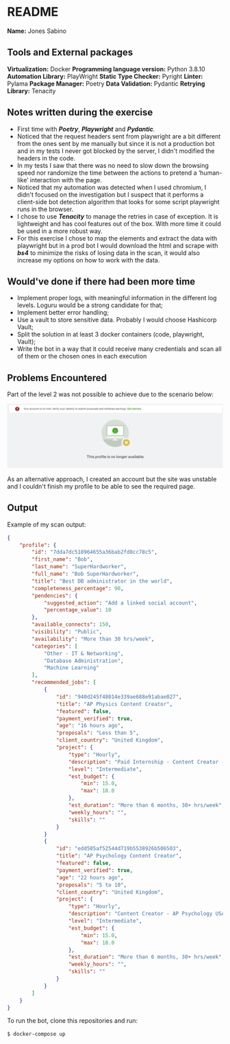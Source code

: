 # README

**Name:** Jones Sabino

## Tools and External packages

**Virtualization:** Docker
**Programming language version:** Python 3.8.10
**Automation Library:** PlayWright
**Static Type Checker:** Pyright
**Linter:** Pylama
**Package Manager:** Poetry
**Data Validation:** Pydantic
**Retrying Library:** Tenacity

## Notes written during the exercise

- First time with ***Poetry***, ***Playwright*** and ***Pydantic**.*
- Noticed that the request headers sent from playwright are a bit different from the ones sent by me manually but since it is not a production bot and in my tests I never got blocked by the server, I didn't modified the headers in the code.
- In my tests I saw that there was no need to slow down the browsing speed nor randomize the time between the actions to pretend a ‘human-like’ interaction with the page.
- Noticed that my automation was detected when I used chromium, I didn't focused on the investigation but I suspect that it performs a client-side bot detection algorithm that looks for some script playwright runs in the browser.
- I chose to use ***Tenacity*** to manage the retries in case of exception. It is lightweight and has cool features out of the box. With more time it could be used in a more robust way.
- For this exercise I chose to map the elements and extract the data with playwright but in a prod bot I would download the html and scrape with ***bs4*** to minimize the risks of losing data in the scan, it would also increase my options on how to work with the data.

## **Would've done if there had been more time**

- Implement proper logs, with meaningful information in the different log levels. Loguru would be a strong candidate for that;
- Implement better error handling;
- Use a vault to store sensitive data. Probably I would choose Hashicorp Vault;
- Split the solution in at least 3 docker containers (code, playwright, Vault);
- Write the bot in a way that it could receive many credentials and scan all of them or the chosen ones in each execution

## **Problems Encountered**

Part of the level 2 was not possible  to achieve due to the scenario below:

![readme](img/readme.png)

As an alternative approach, I created an account but the site was unstable and I couldn't finish my profile to be able to see the required page.

## **Output**

Example of my scan output:

```json
{
    "profile": {
        "id": "7dda7dc518964655a36bab2fd8cc78c5",
        "first_name": "Bob",
        "last_name": "SuperHardworker",
        "full_name": "Bob SuperHardworker",
        "title": "Best DB administrator in the world",
        "completeness_percentage": 90,
        "pendencies": {
            "suggested_action": "Add a linked social account",
            "percentage_value": 10
        },
        "available_connects": 150,
        "visibility": "Public",
        "availability": "More than 30 hrs/week",
        "categories": [
            "Other - IT & Networking",
            "Database Administration",
            "Machine Learning"
        ],
        "recommended_jobs": [
            {
                "id": "940d245f48014e339ae688e91abae027",
                "title": "AP Physics Content Creator",
                "featured": false,
                "payment_verified": true,
                "age": "16 hours ago",
                "proposals": "Less than 5",
                "client_country": "United Kingdom",
                "project": {
                    "type": "Hourly",
                    "description": "Paid Internship - Content Creator - AP Business USA (m/f/d) YOUR ROLE As a content creator (m / f / d) Business at StudySmarter, you are responsible for creating first-class content for our website. You will become part of a young, dynamic team and support us in implementing our SEO strategy. The goal: to position StudySmarter as the # 1 EdTech startup worldwide. Your responsibilities are: If you are currently studying Business, you have the opportunity to write summaries for your degree program, learn something for your studies and earn money - win-win-win Write search engines optimized content such as explanations of concepts in school and studies. As part of our content task force, you work together on many different content projects. Work on an exciting SEO growth project in the study & school sector. Work from where you want and when you want. WHAT YOU NEED FOR THIS ROLE You have a good understanding of the requirements of different markets and cultures in the USA. You should have completed your AP (USA) and are currently studying business or have been studying and have a Bachelors or, maybe you are in your 2nd Year or higher of University. You\u2019re fluent in English (level C1). You have a background in education or tutoring. Alternatively, you have a great eye for creating learning materials that are appropriate and accessible for the target group You have a proactive and solution-oriented approach to problems Interpersonal skills and communication are among your strengths You work in a focused, structured manner and enjoy working at a fast pace in dynamic, ever-changing environments You are available for 3 or 6 months full-time or part-time Internship WHY STUDYSMARTER? You can become part of the best German Edtech startup in a highly interesting growth phase. You will have a real impact on our world by changing the way we learn. You will work independently from day one. We offer you a completely flexible working schedule. Work when you want and from where you want. We always have new, exciting projects that you can actively work on. No day will be like the other. We stand for open and regular communication - even if the job is carried out remotely. You will develop personally and professionally. We are a talented, diverse team without hierarchies. ABOUT US StudySmarter is a leading EdTech startup from Munich, which digitizes the entire learning process of students and schoolchildren with its smart learning platform. We have not only been recognized as the best learning app worldwide but have also been able to support more than a million users with learning. With our new investment behind us, we would like to gain 12 new markets for ourselves this year and significantly expand our team. Our vision: to support everyone with the latest technology in achieving their own educational goals. https://techcrunch.com/2021/05/05/studysmarter-books-15m-for-a-global-personalized-learning-push/",
                    "level": "Intermediate",
                    "est_budget": {
                        "min": 15.0,
                        "max": 18.0
                    },
                    "est_duration": "More than 6 months, 30+ hrs/week",
                    "weekly_hours": "",
                    "skills": ""
                }
            }
            {
                "id": "edd505af52544d719b5538926b506503",
                "title": "AP Psychology Content Creator",
                "featured": false,
                "payment_verified": true,
                "age": "22 hours ago",
                "proposals": "5 to 10",
                "client_country": "United Kingdom",
                "project": {
                    "type": "Hourly",
                    "description": "Content Creator - AP Psychology USA (m/f/d) YOUR ROLE As a content creator (m / f / d) Psychology at StudySmarter, you are responsible for creating first-class content for our website. You will become part of a young, dynamic team and support us in implementing our SEO strategy. The goal: to position StudySmarter as the # 1 EdTech startup worldwide. Your responsibilities are: If you are currently studying psychology, you have the opportunity to write summaries for your degree program, learn something for your studies and earn money - win-win-win Write search engines optimized content such as explanations of concepts in school and studies. As part of our content task force, you work together on many different content projects. Work on an exciting SEO growth project in the study & school sector. Work from where you want and when you want. WHAT YOU NEED FOR THIS ROLE You have a good understanding of the requirements of different markets and cultures in the USA. You should have completed your AP (USA) and are currently studying psychology or have been studying and have a Bachelors or, maybe you are in your 2nd Year or higher of University. You\u2019re fluent in English (level C1). You have a background in education or tutoring. Alternatively, you have a great eye for creating learning materials that are appropriate and accessible for the target group You have a proactive and solution-oriented approach to problems Interpersonal skills and communication are among your strengths You work in a focused, structured manner and enjoy working at a fast pace in dynamic, ever-changing environments You are available for 3 or 6 months full-time or part-time Internship WHY STUDYSMARTER? You can become part of the best German Edtech startup in a highly interesting growth phase. You will have a real impact on our world by changing the way we learn. You will work independently from day one. We offer you a completely flexible working schedule. Work when you want and from where you want. We always have new, exciting projects that you can actively work on. No day will be like the other. We stand for open and regular communication - even if the job is carried out remotely. You will develop personally and professionally. We are a talented, diverse team without hierarchies. ABOUT US StudySmarter is a leading EdTech startup from Munich, which digitizes the entire learning process of students and schoolchildren with its smart learning platform. We have not only been recognized as the best learning app worldwide but have also been able to support more than a million users with learning. With our new investment behind us, we would like to gain 12 new markets for ourselves this year and significantly expand our team. Our vision: to support everyone with the latest technology in achieving their own educational goals. https://techcrunch.com/2021/05/05/studysmarter-books-15m-for-a-global-personalized-learning-push/",
                    "level": "Intermediate",
                    "est_budget": {
                        "min": 15.0,
                        "max": 18.0
                    },
                    "est_duration": "More than 6 months, 30+ hrs/week",
                    "weekly_hours": "",
                    "skills": ""
                }
            }
        ]
    }
}
```

To run the bot, clone this repositories and run:

```bash
$ docker-compose up
```